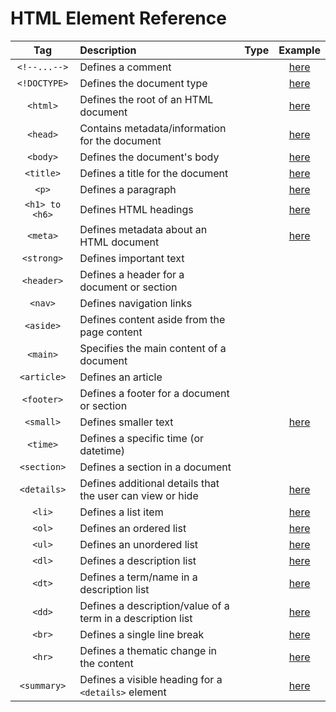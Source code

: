 # HTML Element Reference

|Tag|Description|Type|Example|
|:-:|:-|:-:|:-:|
|`<!--...-->`|Defines a comment| |[here](src/comment.html)|
|`<!DOCTYPE>`|Defines the document type| |[here](src/basic.html)|
|`<html>`|Defines the root of an HTML document| |[here](src/basic.html)|
|`<head>`|Contains metadata/information for the document| |[here](src/basic.html)|
|`<body>`|Defines the document's body| |[here](src/basic.html)|
|`<title>`|Defines a title for the document| |[here](src/title.html)|
|`<p>`|Defines a paragraph| |[here](src/paragraph.html)|
|`<h1> to <h6>`|Defines HTML headings| |[here](src/headings.html)|
|`<meta>`|Defines metadata about an HTML document| |[here](src/metadata.html)|
|`<strong>`|Defines important text| | |
|`<header>`|Defines a header for a document or section| | |
|`<nav>`|Defines navigation links| | |
|`<aside>`|Defines content aside from the page content| | |
|`<main>`|Specifies the main content of a document| | |
|`<article>`|Defines an article| | |
|`<footer>`|Defines a footer for a document or section| | |
|`<small>`|Defines smaller text| |[here](src/small.html)|
|`<time>`|Defines a specific time (or datetime)| | |
|`<section>`|Defines a section in a document| | |
|`<details>`|Defines additional details that the user can view or hide| |[here](src/details.html)|
|`<li>`|Defines a list item| |[here](src/unordered_list.html)|
|`<ol>`|Defines an ordered list| |[here](src/ordered_list.html)|
|`<ul>`|Defines an unordered list| |[here](src/unordered_list.html)|
|`<dl>`|Defines a description list| |[here](src/description_list.html)|
|`<dt>`|Defines a term/name in a description list| |[here](src/description_list.html)|
|`<dd>`|Defines a description/value of a term in a description list| |[here](src/description_list.html)|
|`<br>`|Defines a single line break| |[here](src/break.html)|
|`<hr>`|Defines a thematic change in the content| |[here](src/horizontal_rule.html)|
|`<summary>`|Defines a visible heading for a `<details>` element| |[here](src/details.html)|
